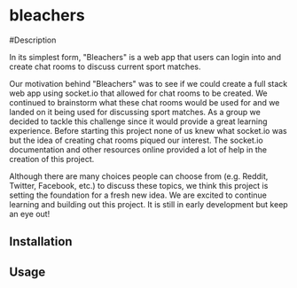 # bleachers

#Description

In its simplest form, "Bleachers" is a web app that users can login into and create chat rooms to discuss current sport matches.

Our motivation behind "Bleachers" was to see if we could create a full stack web app using socket.io that allowed for chat rooms to be created. We continued to brainstorm what these chat rooms would be used for and we landed
on it being used for discussing sport matches. As a group we decided to tackle this challenge since it would provide a great learning experience. Before starting this project none of us knew what socket.io was but the idea
of creating chat rooms piqued our interest. The socket.io documentation and other resources online provided a lot of help in the creation of this project. 

Although there are many choices people can choose from (e.g. Reddit, Twitter, Facebook, etc.) to discuss these topics, we think this project is setting the foundation for a fresh new idea. We are excited to continue learning
and building out this project. It is still in early development but keep an eye out!


## Installation

## Usage
